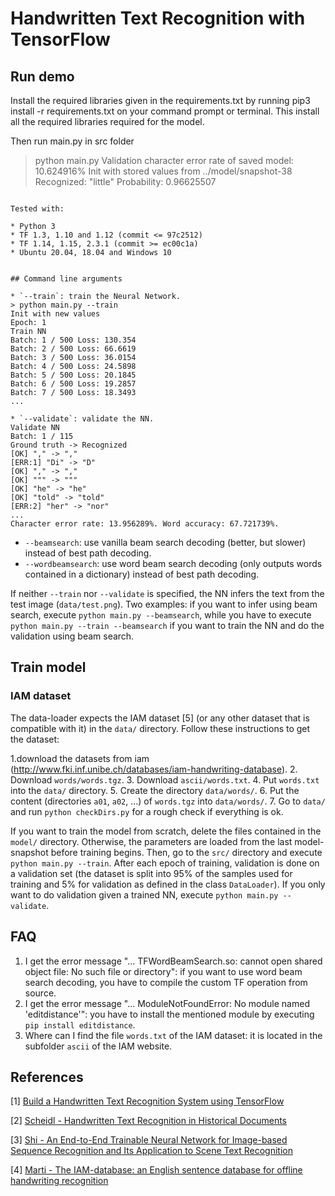 # Handwritten Text Recognition with TensorFlow



## Run demo

Install the required libraries given in the requirements.txt by running  pip3 install -r requirements.txt on your command prompt or terminal.
This install all the required libraries required for the model.

Then run main.py in src folder
> python main.py
Validation character error rate of saved model: 10.624916%
Init with stored values from ../model/snapshot-38
Recognized: "little"
Probability: 0.96625507
```

Tested with:

* Python 3
* TF 1.3, 1.10 and 1.12 (commit <= 97c2512)
* TF 1.14, 1.15, 2.3.1 (commit >= ec00c1a)
* Ubuntu 20.04, 18.04 and Windows 10


## Command line arguments

* `--train`: train the Neural Network.
> python main.py --train
Init with new values
Epoch: 1
Train NN
Batch: 1 / 500 Loss: 130.354
Batch: 2 / 500 Loss: 66.6619
Batch: 3 / 500 Loss: 36.0154
Batch: 4 / 500 Loss: 24.5898
Batch: 5 / 500 Loss: 20.1845
Batch: 6 / 500 Loss: 19.2857
Batch: 7 / 500 Loss: 18.3493
...

* `--validate`: validate the NN.
Validate NN
Batch: 1 / 115
Ground truth -> Recognized
[OK] "," -> ","
[ERR:1] "Di" -> "D"
[OK] "," -> ","
[OK] """ -> """
[OK] "he" -> "he"
[OK] "told" -> "told"
[ERR:2] "her" -> "nor"
...
Character error rate: 13.956289%. Word accuracy: 67.721739%.
```

* `--beamsearch`: use vanilla beam search decoding (better, but slower) instead of best path decoding.
* `--wordbeamsearch`: use word beam search decoding (only outputs words contained in a dictionary) instead of best path decoding.

If neither `--train` nor `--validate` is specified, the NN infers the text from the test image (`data/test.png`).
Two examples: if you want to infer using beam search, execute `python main.py --beamsearch`, while you have to execute `python main.py --train --beamsearch` if you want to train the NN and do the validation using beam search.

## Train model 

### IAM dataset

The data-loader expects the IAM dataset \[5\] (or any other dataset that is compatible with it) in the `data/` directory.
Follow these instructions to get the dataset:

1.download the datasets from iam (http://www.fki.inf.unibe.ch/databases/iam-handwriting-database).
2. Download `words/words.tgz`.
3. Download `ascii/words.txt`.
4. Put `words.txt` into the `data/` directory.
5. Create the directory `data/words/`.
6. Put the content (directories `a01`, `a02`, ...) of `words.tgz` into `data/words/`.
7. Go to `data/` and run `python checkDirs.py` for a rough check if everything is ok.

If you want to train the model from scratch, delete the files contained in the `model/` directory.
Otherwise, the parameters are loaded from the last model-snapshot before training begins.
Then, go to the `src/` directory and execute `python main.py --train`.
After each epoch of training, validation is done on a validation set (the dataset is split into 95% of the samples used for training and 5% for validation as defined in the class `DataLoader`).
If you only want to do validation given a trained NN, execute `python main.py --validate`.

## FAQ

1. I get the error message "... TFWordBeamSearch.so: cannot open shared object file: No such file or directory": if you want to use word beam search decoding, you have to compile the custom TF operation from source.
2. I get the error message "... ModuleNotFoundError: No module named 'editdistance'": you have to install the mentioned module by executing `pip install editdistance`.
3. Where can I find the file `words.txt` of the IAM dataset: it is located in the subfolder `ascii` of the IAM website.


## References

\[1\] [Build a Handwritten Text Recognition System using TensorFlow](https://towardsdatascience.com/2326a3487cd5)

\[2\] [Scheidl - Handwritten Text Recognition in Historical Documents](https://repositum.tuwien.ac.at/obvutwhs/download/pdf/2874742)

\[3\] [Shi - An End-to-End Trainable Neural Network for Image-based Sequence Recognition and Its Application to Scene Text Recognition](https://arxiv.org/pdf/1507.05717.pdf)

\[4\] [Marti - The IAM-database: an English sentence database for offline handwriting recognition](http://www.fki.inf.unibe.ch/databases/iam-handwriting-database)
